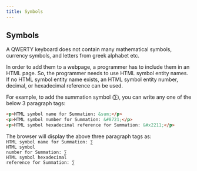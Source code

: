 ```yaml
---
title: Symbols
---
```

## Symbols
A QWERTY keyboard does not contain many mathematical symbols, currency symbols, and letters from greek alphabet etc.

In order to add them to a webpage, a programmer has to include them in an HTML page. So, the programmer needs to use HTML symbol entity names. If no HTML symbol entity name exists, an HTML symbol entity number, decimal, or hexadecimal reference can be used.

For example, to add the summation symbol (∑), you can write any one of the below 3 paragraph tags:
```html
<p>HTML symbol name for Summation: &sum;</p>
<p>HTML symbol number for Summation: &#8721;</p>
<p>HTML symbol hexadecimal reference for Summation: &#x2211;</p>
```
The browser will display the above three paragraph tags as:<br/>
<code>HTML symbol name for Summation: &sum;</code><br/>
<code>HTML symbol number for Summation: &#8721;</code><br/>
<code>HTML symbol hexadecimal reference for Summation: &#x2211;</code>
